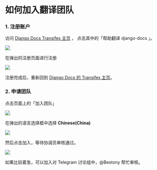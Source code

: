 # 如何加入翻译团队

### 1. 注册账户

访问 [Django Docs Transifex 主页](https://www.transifex.com/django/django-docs/) ，
点击其中的「帮助翻译  django-docs 」。

![](https://postimg.aliavv.com/2018/i2wkw.jpg)

在弹出的注册页面进行注册

![](https://postimg.aliavv.com/2018/9fw6a.jpg)

注册完成后，重新回到 [Django Docs 的 Transifex 主页](https://www.transifex.com/django/django-docs)。

### 2. 申请团队
点击页面上的「加入团队」

![](https://postimg.aliavv.com/2018/0xdco.jpg)

在弹出的语言选择框中选择 **Chinese(China)**

![](https://postimg.aliavv.com/2018/skrtu.jpg)

然后点击加入，等待协调员审核通过。

![](https://postimg.aliavv.com/2018/a5edw.jpg)

如果比较着急，可以加入对 Telegram 讨论组中，@Bestony 帮忙审核。


